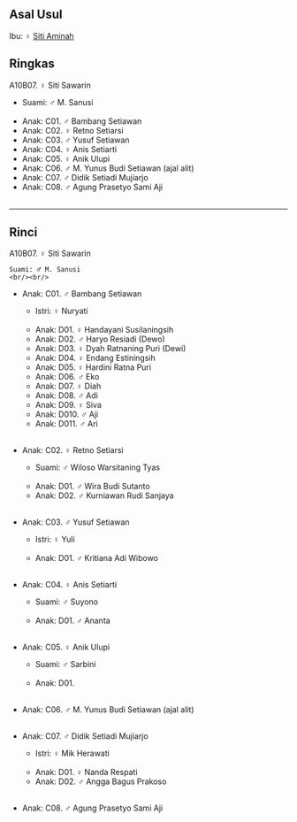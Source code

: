 ## Asal Usul

Ibu: ♀ [Siti Aminah][up] 

## Ringkas

A10B07. ♀ Siti Sawarin
	<br/>

*	Suami: ♂ M. Sanusi
	<br/><br/>
*	Anak: C01. ♂ Bambang Setiawan
*	Anak: C02. ♀ Retno Setiarsi
*	Anak: C03. ♂ Yusuf Setiawan
*	Anak: C04. ♀ Anis Setiarti
*	Anak: C05. ♀ Anik Ulupi
*	Anak: C06. ♂ M. Yunus Budi Setiawan (ajal alit)
*	Anak: C07. ♂ Didik Setiadi Mujiarjo
*	Anak: C08. ♂ Agung Prasetyo Sami Aji
	<br/><br/>

-- -- --

## Rinci

A10B07. ♀ Siti Sawarin
	<br/>

	Suami: ♂ M. Sanusi
	<br/><br/>

*	Anak: C01. ♂ Bambang Setiawan
	*	Istri: ♀ Nuryati
	<br/><br/>
	*	Anak: D01. ♀ Handayani Susilaningsih
	*	Anak: D02. ♂ Haryo Resiadi (Dewo)
	*	Anak: D03. ♀ Dyah Ratnaning Puri (Dewi)
	*	Anak: D04. ♀ Endang Estiningsih
	*	Anak: D05. ♀ Hardini Ratna Puri
	*	Anak: D06. ♂ Eko
	*	Anak: D07. ♀ Diah
	*	Anak: D08. ♂ Adi
	*	Anak: D09. ♀ Siva
	*	Anak: D010. ♂ Aji
	*	Anak: D011. ♂ Ari
	<br/><br/>

*	Anak: C02. ♀ Retno Setiarsi
	*	Suami: ♂ Wiloso Warsitaning Tyas
	<br/><br/>
	*	Anak: D01. ♂ Wira Budi Sutanto
	*	Anak: D02. ♂ Kurniawan Rudi Sanjaya
	<br/><br/>

*	Anak: C03. ♂ Yusuf Setiawan
	*	Istri: ♀ Yuli
	<br/><br/>
	*	Anak: D01. ♂ Kritiana Adi Wibowo
	<br/><br/>

*	Anak: C04. ♀ Anis Setiarti
	*	Suami: ♂ Suyono
	<br/><br/>
	*	Anak: D01. ♂ Ananta
	<br/><br/>

*	Anak: C05. ♀ Anik Ulupi
	*	Suami: ♂ Sarbini
	<br/><br/>
	*	Anak: D01. 
	<br/><br/>

*	Anak: C06. ♂ M. Yunus Budi Setiawan (ajal alit)
	<br/><br/>

*	Anak: C07. ♂ Didik Setiadi Mujiarjo
	*	Istri: ♀ Mik Herawati
	<br/><br/>
	*	Anak: D01. ♀ Nanda Respati
	*	Anak: D02. ♂ Angga Bagus Prakoso
	<br/><br/>

*	Anak: C08. ♂ Agung Prasetyo Sami Aji
	<br/><br/>

[up]: https://github.com/epsi-rns/gitodipuro/blob/master/tree/A10.md
